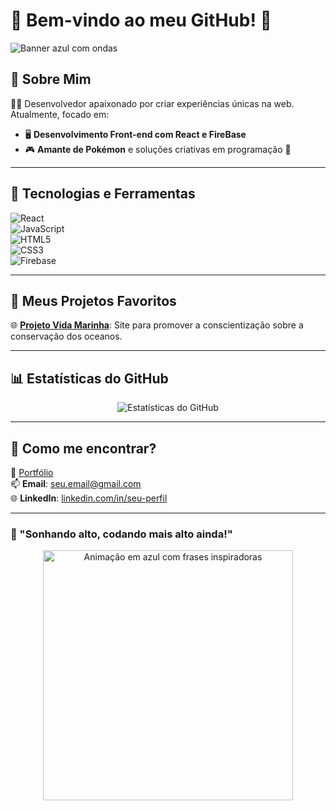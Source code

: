 # 🌌 Bem-vindo ao meu GitHub! 👋

![Banner azul com ondas](https://i.imgur.com/YOUR_IMAGE_URL.gif) <!-- Substitua pelo link de um GIF ou imagem azul que você gosta -->

## 🚀 Sobre Mim  
👨‍💻 Desenvolvedor apaixonado por criar experiências únicas na web. Atualmente, focado em:
- 🖥️ **Desenvolvimento Front-end com React e FireBase**
- 🎮 **Amante de Pokémon** e soluções criativas em programação 🎉  

---

## 🔧 Tecnologias e Ferramentas  
![React](https://img.shields.io/badge/-React-61DAFB?style=flat-square&logo=react&logoColor=white)  
![JavaScript](https://img.shields.io/badge/-JavaScript-F7DF1E?style=flat-square&logo=javascript&logoColor=black)  
![HTML5](https://img.shields.io/badge/-HTML5-E34F26?style=flat-square&logo=html5&logoColor=white)  
![CSS3](https://img.shields.io/badge/-CSS3-1572B6?style=flat-square&logo=css3&logoColor=white)  
![Firebase](https://img.shields.io/badge/-Firebase-FFCA28?style=flat-square&logo=firebase&logoColor=black)

---

## 💫 Meus Projetos Favoritos  
🌐 **[Projeto Vida Marinha](#)**: Site para promover a conscientização sobre a conservação dos oceanos.  

---

## 📊 Estatísticas do GitHub  

<p align="center">
  <img src="https://github-readme-stats.vercel.app/api?username=Mauro0Mau&show_icons=true&theme=blueberry" alt="Estatísticas do GitHub">
</p>

---

## 🌌 Como me encontrar?  
🌟 [Portfólio](#)  
📫 **Email**: seu.email@gmail.com  
🌐 **LinkedIn**: [linkedin.com/in/seu-perfil](#)

---

### 🌈 "Sonhando alto, codando mais alto ainda!"  
<div align="center">
  <img src="https://i.imgur.com/https://br.pinterest.com/pin/123004633568606757/" width="400" alt="Animação em azul com frases inspiradoras">
</div>
